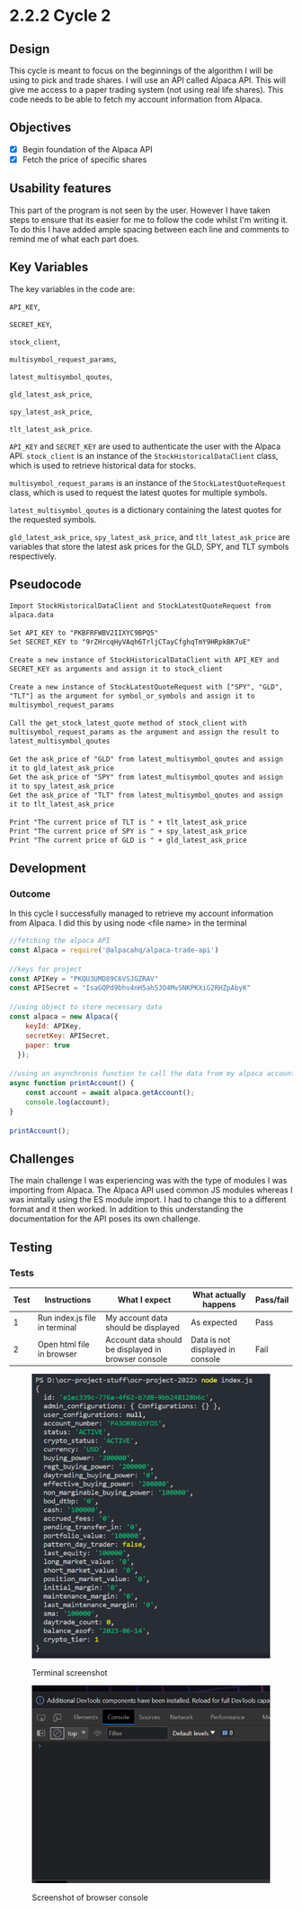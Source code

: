 # 2.2.2 Cycle 2

## Design

This cycle is meant to focus on the beginnings of the algorithm I will be using to pick and trade shares. I will use an API called Alpaca API. This will give me access to a paper trading system (not using real life shares). This code needs to be able to fetch my account information from Alpaca.

## Objectives

* [x] Begin foundation of the Alpaca API
* [x] Fetch the price of specific shares

## Usability features

This part of the program is not seen by the user. However I have taken steps to ensure that its easier for me to follow the code whilst I'm writing it. To do this I have added ample spacing between each line and comments to remind me of what each part does.

## Key Variables

The key variables in the code are:

&#x20;`API_KEY`,&#x20;

`SECRET_KEY`,&#x20;

`stock_client`,&#x20;

`multisymbol_request_params`,&#x20;

`latest_multisymbol_qoutes`,&#x20;

`gld_latest_ask_price`,&#x20;

`spy_latest_ask_price`,

`tlt_latest_ask_price`.

`API_KEY` and `SECRET_KEY` are used to authenticate the user with the Alpaca API. `stock_client` is an instance of the `StockHistoricalDataClient` class, which is used to retrieve historical data for stocks.&#x20;

`multisymbol_request_params` is an instance of the `StockLatestQuoteRequest` class, which is used to request the latest quotes for multiple symbols.&#x20;

`latest_multisymbol_qoutes` is a dictionary containing the latest quotes for the requested symbols.&#x20;

`gld_latest_ask_price`, `spy_latest_ask_price`, and `tlt_latest_ask_price` are variables that store the latest ask prices for the GLD, SPY, and TLT symbols respectively.

## Pseudocode

```
Import StockHistoricalDataClient and StockLatestQuoteRequest from alpaca.data

Set API_KEY to "PKBFRFWBV2IIXYC9BPQ5"
Set SECRET_KEY to "9rZHrcqHyVAqh6TrljCTayCfghqTmY9HRpkBK7uE"

Create a new instance of StockHistoricalDataClient with API_KEY and SECRET_KEY as arguments and assign it to stock_client

Create a new instance of StockLatestQuoteRequest with ["SPY", "GLD", "TLT"] as the argument for symbol_or_symbols and assign it to multisymbol_request_params

Call the get_stock_latest_quote method of stock_client with multisymbol_request_params as the argument and assign the result to latest_multisymbol_qoutes

Get the ask_price of "GLD" from latest_multisymbol_qoutes and assign it to gld_latest_ask_price
Get the ask_price of "SPY" from latest_multisymbol_qoutes and assign it to spy_latest_ask_price
Get the ask_price of "TLT" from latest_multisymbol_qoutes and assign it to tlt_latest_ask_price

Print "The current price of TLT is " + tlt_latest_ask_price
Print "The current price of SPY is " + spy_latest_ask_price
Print "The current price of GLD is " + gld_latest_ask_price
```

## Development

### Outcome

In this cycle I successfully managed to retrieve my account information from Alpaca. I did this by using node \<file name> in the terminal

```javascript
//fetching the alpaca API
const Alpaca = require('@alpacahq/alpaca-trade-api')

//keys for project
const APIKey = "PKQU3UMD89C6VSJGZRAV"
const APISecret = "IsaGQPd9bhv4nH5ahSJO4MvSNKPKXiG2RHZpAbyK"

//using object to store necessary data
const alpaca = new Alpaca({
    keyId: APIKey,
    secretKey: APISecret,
    paper: true
  });

//using an asynchronis function to call the data from my alpaca account
async function printAccount() {
    const account = await alpaca.getAccount();
    console.log(account);
}

printAccount();
```

## Challenges

The main challenge I was experiencing was with the type of modules I was importing from Alpaca. The Alpaca API used common JS modules whereas I was inintally using the ES module import. I had to change this to a different format and it then worked. In addition to this understanding the documentation for the API poses its own challenge.

## Testing

### Tests

| Test | Instructions                  | What I expect                                       | What actually happens            | Pass/fail |
| ---- | ----------------------------- | --------------------------------------------------- | -------------------------------- | --------- |
| 1    | Run index.js file in terminal | My account data should be displayed                 | As expected                      | Pass      |
| 2    | Open html file in browser     | Account data should be displayed in browser console | Data is not displayed in console | Fail      |

<figure><img src="../.gitbook/assets/image.png" alt=""><figcaption><p>Terminal screenshot</p></figcaption></figure>

<figure><img src="../.gitbook/assets/image (1).png" alt=""><figcaption><p>Screenshot of browser console</p></figcaption></figure>
